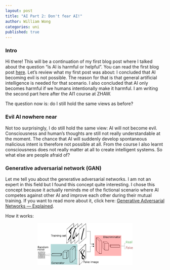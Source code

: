 ```yaml
---
layout: post
title: "AI Part 2: Don't fear AI!"
author: William Wong
categories: uni
published: true
---
```


### Intro
Hi there! This will be a continuation of my first blog post where I talked about the question “is AI is harmful or helpful”. You can read the first blog post [here](https://liamya.github.io/).
Let’s review what my first post was about: I concluded that AI becoming evil is not possible. The reason for that is that general artificial intelligence is needed for that scenario. I also concluded that AI only becomes harmful if we humans intentionally make it harmful.
I am writing the second part here after the AI1 course at ZHAW. 

The question now is: do I still hold the same views as before?

### Evil AI nowhere near
Not too surprisingly, I do still hold the same view: AI will not become evil. Consciousness and human’s thoughts are still not really understandable at the moment. 
The chance that AI will suddenly develop spontaneous malicious intent is therefore not possible at all. From the course I also learnt consciousness does not really matter at all to create intelligent systems. So what else are people afraid of? 

### Generative adversarial network (GAN)
Let me tell you about the generative adversarial networks. I am not an expert in this field but I found this concept quite interesting. I chose this concept because it actually reminds me of the fictional scenario where AI competes against other AI and improve each other during their mutual training. If you want to read more about it, click here: [Generative Adversarial Networks — Explained](https://towardsdatascience.com/generative-adversarial-networks-explained-34472718707a).

How it works:
<div style="text-align:center"><img src="/assets/GAN_concept.png" width="60%" /></div>

